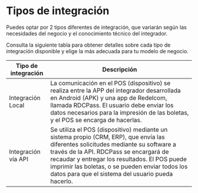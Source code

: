 # Tipos de integración

Puedes optar por 2 tipos diferentes de integración, que variarán según las necesidades del negocio y el conocimiento técnico del integrador. 

Consulta la siguiente tabla para obtener detalles sobre cada tipo de integración disponible y elige la más adecuada para tu modelo de negocio.

| Tipo de integración | Descripción |
|---|---|
| Integración Local | La comunicación en el POS (dispositivo) se realiza entre la APP del integrador desarrollada en Android (APK) y una app de Redelcom, llamada RDCPass. El usuario debe enviar los datos necesarios para la impresión de las boletas, y el POS se encarga de hacerlas. |
| Integración vía API | Se utiliza el POS (dispositivo) mediante un sistema propio (CRM, ERP), que envía las diferentes solicitudes mediante su software a través de la API.  RDCPass se encargará de recaudar y entregar los resultados. El POS puede imprimir las boletas, o se pueden enviar todos los datos para que el sistema del usuario pueda hacerlo. |
